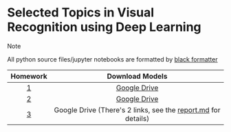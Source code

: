 # Selected Topics in Visual Recognition using Deep Learning

> [!NOTE]
> All python source files/jupyter notebooks are formatted by [black formatter](https://github.com/psf/black)

| Homework |                                             Download Models                                             |
| :------: | :-----------------------------------------------------------------------------------------------------: |
| [1](./1) | [Google Drive](https://drive.google.com/drive/folders/1KZvyywnpgjzYs_j5HNzRJ2X5aUCQXvpG?usp=drive_link) |
| [2](./2) |  [Google Drive](https://drive.google.com/drive/folders/1fuLryumPKyWAtCD4WC_0Ha9B_ugRsr-D?usp=sharing)   |
| [3](./3) |          Google Drive (There's 2 links, see the [report.md](./3/report/report.md) for details)          |
